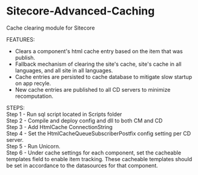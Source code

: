 # Sitecore-Advanced-Caching
Cache clearing module for Sitecore

FEATURES:  
- Clears a component's html cache entry based on the item that was publish.   
- Fallback mechanism of clearing the site's cache, site's cache in all languages, and all site in all languages.  
- Cache entries are persisted to cache database to mitigate slow startup on app recyle.  
- New cache entries are published to all CD servers to minimize recomputation.  

STEPS:  
Step 1 - Run sql script located in Scripts folder  
Step 2 - Compile and deploy config and dll to both CM and CD  
Step 3 - Add HtmlCache ConnectionString  
Step 4 - Set the HtmlCacheQueueSubscriberPostfix config setting per CD server.  
Step 5 - Run Unicorn.  
Step 6 - Under cache settings for each component, set the cacheable templates field to enable item tracking. These cacheable templates should be set in accordance to the datasources for that component.  
